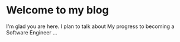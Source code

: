 # Welcome to my blog

I'm glad you are here. I plan to talk about My progress to becoming a Software Engineer ...
